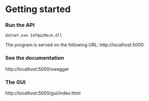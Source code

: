 # Getting started

### Run the API
```dotnet.exe IoTApiMock.dll```

The program is served on the following URL: http://localhost:5000

### See the documentation

http://localhost:5000/swagger

### The GUI

http://localhost:5000/gui/index.html
